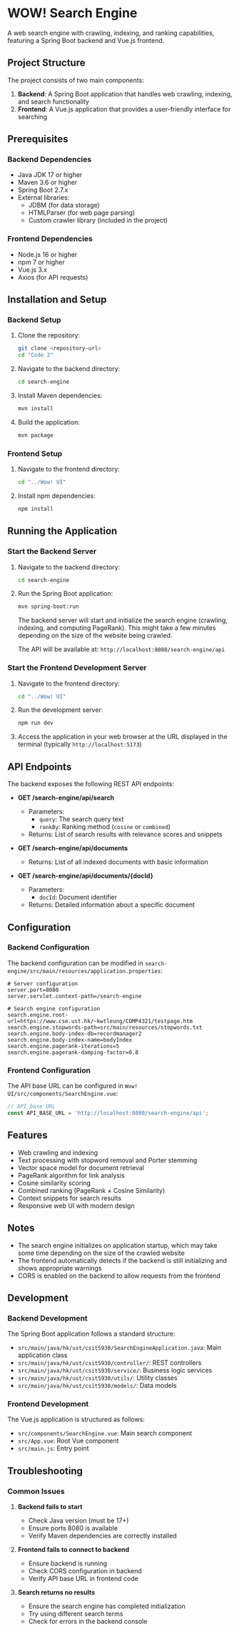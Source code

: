 # WOW! Search Engine

A web search engine with crawling, indexing, and ranking capabilities, featuring a Spring Boot backend and Vue.js frontend.

## Project Structure

The project consists of two main components:

1. **Backend**: A Spring Boot application that handles web crawling, indexing, and search functionality
2. **Frontend**: A Vue.js application that provides a user-friendly interface for searching

## Prerequisites

### Backend Dependencies
- Java JDK 17 or higher
- Maven 3.6 or higher
- Spring Boot 2.7.x
- External libraries:
  - JDBM (for data storage)
  - HTMLParser (for web page parsing)
  - Custom crawler library (included in the project)

### Frontend Dependencies
- Node.js 16 or higher
- npm 7 or higher
- Vue.js 3.x
- Axios (for API requests)

## Installation and Setup

### Backend Setup

1. Clone the repository:
   ```bash
   git clone <repository-url>
   cd "Code 2"
   ```

2. Navigate to the backend directory:
   ```bash
   cd search-engine
   ```

3. Install Maven dependencies:
   ```bash
   mvn install
   ```

4. Build the application:
   ```bash
   mvn package
   ```

### Frontend Setup

1. Navigate to the frontend directory:
   ```bash
   cd "../Wow! UI"
   ```

2. Install npm dependencies:
   ```bash
   npm install
   ```

## Running the Application

### Start the Backend Server

1. Navigate to the backend directory:
   ```bash
   cd search-engine
   ```

2. Run the Spring Boot application:
   ```bash
   mvn spring-boot:run
   ```

   The backend server will start and initialize the search engine (crawling, indexing, and computing PageRank). This might take a few minutes depending on the size of the website being crawled.

   The API will be available at: `http://localhost:8080/search-engine/api`

### Start the Frontend Development Server

1. Navigate to the frontend directory:
   ```bash
   cd "../Wow! UI"
   ```

2. Run the development server:
   ```bash
   npm run dev
   ```

3. Access the application in your web browser at the URL displayed in the terminal (typically `http://localhost:5173`)

## API Endpoints

The backend exposes the following REST API endpoints:

- **GET /search-engine/api/search**
  - Parameters:
    - `query`: The search query text
    - `rankBy`: Ranking method (`cosine` or `combined`)
  - Returns: List of search results with relevance scores and snippets

- **GET /search-engine/api/documents**
  - Returns: List of all indexed documents with basic information

- **GET /search-engine/api/documents/{docId}**
  - Parameters:
    - `docId`: Document identifier
  - Returns: Detailed information about a specific document

## Configuration

### Backend Configuration

The backend configuration can be modified in `search-engine/src/main/resources/application.properties`:

```properties
# Server configuration
server.port=8080
server.servlet.context-path=/search-engine

# Search engine configuration
search.engine.root-url=https://www.cse.ust.hk/~kwtleung/COMP4321/testpage.htm
search.engine.stopwords-path=src/main/resources/stopwords.txt
search.engine.body-index-db=recordmanager2
search.engine.body-index-name=bodyIndex
search.engine.pagerank-iterations=5
search.engine.pagerank-damping-factor=0.8
```

### Frontend Configuration

The API base URL can be configured in `Wow! UI/src/components/SearchEngine.vue`:

```javascript
// API base URL
const API_BASE_URL = 'http://localhost:8080/search-engine/api';
```

## Features

- Web crawling and indexing
- Text processing with stopword removal and Porter stemming
- Vector space model for document retrieval
- PageRank algorithm for link analysis
- Cosine similarity scoring
- Combined ranking (PageRank × Cosine Similarity)
- Context snippets for search results
- Responsive web UI with modern design

## Notes

- The search engine initializes on application startup, which may take some time depending on the size of the crawled website
- The frontend automatically detects if the backend is still initializing and shows appropriate warnings
- CORS is enabled on the backend to allow requests from the frontend

## Development

### Backend Development

The Spring Boot application follows a standard structure:
- `src/main/java/hk/ust/csit5930/SearchEngineApplication.java`: Main application class
- `src/main/java/hk/ust/csit5930/controller/`: REST controllers
- `src/main/java/hk/ust/csit5930/service/`: Business logic services
- `src/main/java/hk/ust/csit5930/utils/`: Utility classes
- `src/main/java/hk/ust/csit5930/models/`: Data models

### Frontend Development

The Vue.js application is structured as follows:
- `src/components/SearchEngine.vue`: Main search component
- `src/App.vue`: Root Vue component
- `src/main.js`: Entry point

## Troubleshooting

### Common Issues

1. **Backend fails to start**
   - Check Java version (must be 17+)
   - Ensure ports 8080 is available
   - Verify Maven dependencies are correctly installed

2. **Frontend fails to connect to backend**
   - Ensure backend is running
   - Check CORS configuration in backend
   - Verify API base URL in frontend code

3. **Search returns no results**
   - Ensure the search engine has completed initialization
   - Try using different search terms
   - Check for errors in the backend console
